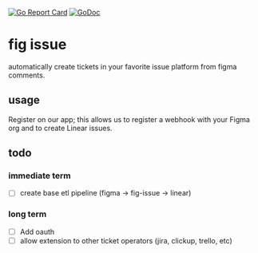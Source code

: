 [![Go Report Card](https://goreportcard.com/badge/github.com/cameronbrill/fig-issue/backend)](https://goreportcard.com/report/github.com/cameronbrill/fig-issue/backend)
[![GoDoc](https://godoc.org/github.com/cameronbrill/fig-issue/backend?status.svg)](https://godoc.org/github.com/cameronbrill/fig-issue/backend)

# fig issue

automatically create tickets in your favorite issue platform from figma comments.

## usage

Register on our app; this allows us to register a webhook with your Figma org and to create Linear issues.

## todo

### immediate term

- [ ] create base etl pipeline (figma -> fig-issue -> linear)

### long term

- [ ] Add oauth
- [ ] allow extension to other ticket operators (jira, clickup, trello, etc)
